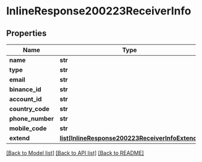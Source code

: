 # InlineResponse200223ReceiverInfo

## Properties
Name | Type | Description | Notes
------------ | ------------- | ------------- | -------------
**name** | **str** |  | 
**type** | **str** |  | 
**email** | **str** |  | 
**binance_id** | **str** |  | 
**account_id** | **str** |  | 
**country_code** | **str** |  | 
**phone_number** | **str** |  | 
**mobile_code** | **str** |  | 
**extend** | [**list[InlineResponse200223ReceiverInfoExtend]**](InlineResponse200223ReceiverInfoExtend.md) |  | [optional] 

[[Back to Model list]](../README.md#documentation-for-models) [[Back to API list]](../README.md#documentation-for-api-endpoints) [[Back to README]](../README.md)

